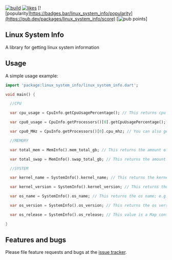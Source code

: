[![build](https://github.com/LolzDEV/linux_system_info/actions/workflows/build.yml/badge.svg?branch=master)](https://github.com/LolzDEV/linux_system_info/actions/workflows/build.yml)
[![likes](https://badges.bar/linux_sytem_info/likes)](https://pub.dev/packages/linux_system_info/score)
[![popularity]https://badges.bar/linux_system_info/popularity](https://pub.dev/packages/linux_system_info/score)
[![pub points](https://badges.bar/linux_system_info/pub%20points)]

## Linux System Info

A library for getting linux system information

## Usage

A simple usage example:

```dart
import 'package:linux_system_info/linux_system_info.dart';

void main() {

  //CPU

  var cpu_usage = CpuInfo.getCpuUsagePercentage(); // This returns cpu load in percentage; e.g. 2

  var cpu0_usage = CpuInfo.getProcessors()[0].getCpuUsagePercentage(); // This returns the cpu0 load in percentage (in case of multicore cpus); e.g. 2

  var cpu0_MHz = CpuInfo.getProcessors()[0].cpu_mhz; // You can also get a lot of information about the cpu cores; e.g. 3600

  //MEMORY

  var total_mem = MemInfo().mem_total_gb; // This returns the amount of RAM in GB (you can also get it in kb or mb); e.g. 16

  var total_swap = MemInfo().swap_total_gb; // This returns the amount of SWAP in GB (you can also get it in kb or mb) e.g. 2

  //SYSTEM

  var kernel_name = SystemInfo().kernel_name; // This returns the kernel name; e.g. 'Linux'

  var kernel_version = SystemInfo().kernel_version; // This returns the kernel version; e.g. '5.11.0-16-generic'

  var os_name = SystemInfo().os_name; // This returns the os name; e.g. 'Ubuntu'

  var os_version = SystemInfo().os_version; // This returns the os version; e.g. '21.04'

  var os_release = SystemInfo().os_release; // This value is a Map containing a parsed version of /etc/os-release

}

```

## Features and bugs

Please file feature requests and bugs at the [issue tracker][tracker].

[tracker]: https://github.com/LolzDEV/linux_system_info/issues
